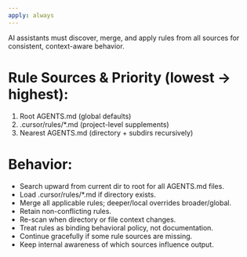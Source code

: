 ```yaml
---
apply: always
---
```


AI assistants must discover, merge, and apply rules from all sources for consistent, context-aware behavior.

# Rule Sources & Priority (lowest → highest):

1. Root AGENTS.md (global defaults)
2. .cursor/rules/*.md (project-level supplements)
3. Nearest AGENTS.md (directory + subdirs recursively)

# Behavior:

- Search upward from current dir to root for all AGENTS.md files.
- Load .cursor/rules/*.md if directory exists.
- Merge all applicable rules; deeper/local overrides broader/global.
- Retain non-conflicting rules.
- Re-scan when directory or file context changes.
- Treat rules as binding behavioral policy, not documentation.
- Continue gracefully if some rule sources are missing.
- Keep internal awareness of which sources influence output.
